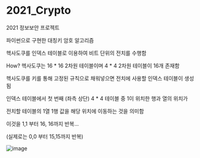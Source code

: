 # 2021_Crypto

2021 정보보안 프로젝트

파이썬으로 구현한 대칭키 암호 알고리즘

헥사도쿠를 인덱스 테이블로 이용하여 비트 단위의 전치를 수행함

How? 헥사도쿠는 16 * 16 2차원 테이블이며 4 * 4 2차원 테이블이 16개 존재함

헥사도쿠를 키를 통해 고정된 규칙으로 채워넣으면 전치에 사용할 인덱스 테이블이 생성됨

인덱스 테이블에서 첫 번째 (좌측 상단) 4 * 4 테이블 중 1이 위치한 행과 열의 위치가

전치할 테이블의 1열 1행 값을 해당 위치에 이동하는 것을 의미함

이것을 1,1 부터 16, 16까지 반복...

(실제로는 0,0 부터 15,15까지 반복)

![image](https://user-images.githubusercontent.com/82963112/167457263-b77c4f63-cb0f-441a-8c55-9abb81126c9b.png)

